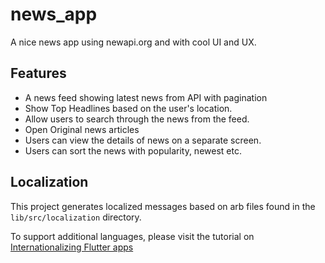 # news_app

A nice news app using newapi.org and with cool UI and UX.

## Features

- A news feed showing latest news from API with pagination
- Show Top Headlines based on the user's location.
- Allow users to search through the news from the feed.
- Open Original news articles
- Users can view the details of news on a separate screen.
- Users can sort the news with popularity, newest etc.

## Localization

This project generates localized messages based on arb files found in
the `lib/src/localization` directory.

To support additional languages, please visit the tutorial on
[Internationalizing Flutter
apps](https://flutter.dev/docs/development/accessibility-and-localization/internationalization)
